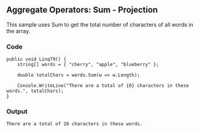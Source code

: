 ## Aggregate Operators: Sum - Projection ##

This sample uses Sum to get the total number of characters of all words in the array.

### Code ###

```
public void Linq79() {
    string[] words = { "cherry", "apple", "blueberry" };
    
    double totalChars = words.Sum(w => w.Length);
    
    Console.WriteLine("There are a total of {0} characters in these words.", totalChars);
}

```

### Output ###

```
There are a total of 20 characters in these words.
```
